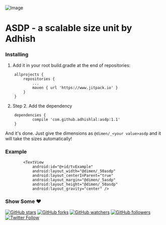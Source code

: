 ![Image](/asdpbanner.png)

# ASDP - a scalable size unit by Adhish

### Installing

1) Add it in your root build.gradle at the end of repositories:
```
	allprojects {
		repositories {
			...
			maven { url 'https://www.jitpack.io' }
		}
	}
```

2) Step 2. Add the dependency
```
	dependencies {
	        compile 'com.github.adhishlal:asdp:1.1'
	}
```
And it's done. Just give the dimensions as ````@dimen/_<your value>asdp```` and it will take the sizes automatically!

### Example
```
        <TextView
            android:id="@+id/tvExample"
            android:layout_width="@dimen/_50asdp"
            android:layout_centerInParent="true"
            android:layout_margin="@dimen/_5asdp"
            android:layout_height="@dimen/_50asdp"
            android:layout_gravity="center" />
```

### Show Some :heart:
[![GitHub stars](https://img.shields.io/github/stars/badges/shields.svg?style=social&label=Star)](https://github.com/adhishlal/asdp)
[![GitHub forks](https://img.shields.io/github/forks/badges/shields.svg?style=social&label=Fork)](https://github.com/adhishlal/asdp/fork)
[![GitHub watchers](https://img.shields.io/github/watchers/badges/shields.svg?style=social&label=Watch)](https://github.com/adhishlal/asdp) 
[![GitHub followers](https://img.shields.io/github/followers/espadrine.svg?style=social&label=Follow)](https://github.com/adhishlal/)
[![Twitter Follow](https://img.shields.io/twitter/follow/espadrine.svg?style=social&label=Follow)](https://twitter.com/er_adhish)
